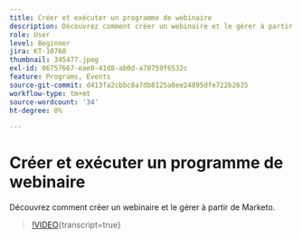 ```yaml
---
title: Créer et exécuter un programme de webinaire
description: Découvrez comment créer un webinaire et le gérer à partir de Marketo.
role: User
level: Beginner
jira: KT-10760
thumbnail: 345477.jpeg
exl-id: 06757667-eae0-41d8-ab0d-a70759f6532c
feature: Programs, Events
source-git-commit: d413fa2cbbc8a7db8125a8ee24895dfe722b2635
workflow-type: tm+mt
source-wordcount: '34'
ht-degree: 0%

---
```


# Créer et exécuter un programme de webinaire

Découvrez comment créer un webinaire et le gérer à partir de Marketo.

>[!VIDEO](https://video.tv.adobe.com/v/345477/?quality=12&learn=on){transcript=true}

